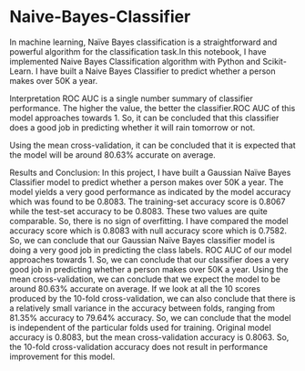 # Naive-Bayes-Classifier
In machine learning, Naïve Bayes classification is a straightforward and powerful algorithm for the classification task.In this notebook, I have implemented Naive Bayes Classification algorithm with Python and Scikit-Learn. I have built a Naive Bayes Classifier to predict whether a person makes over 50K a year.


Interpretation
ROC AUC is a single number summary of classifier performance. The higher the value, the better the classifier.ROC AUC of this model approaches towards 1. So, it can be concluded that this classifier does a good job in predicting whether it will rain tomorrow or not.


Using the mean cross-validation, it  can be concluded that it is expected that the model will be around 80.63% accurate on average.

Results and Conclusion:
In this project, I have built a Gaussian Naïve Bayes Classifier model to predict whether a person makes over 50K a year. The model yields a very good performance as indicated by the model accuracy which was found to be 0.8083.
The training-set accuracy score is 0.8067 while the test-set accuracy to be 0.8083. These two values are quite comparable. So, there is no sign of overfitting.
I have compared the model accuracy score which is 0.8083 with null accuracy score which is 0.7582. So, we can conclude that our Gaussian Naïve Bayes classifier model is doing a very good job in predicting the class labels.
ROC AUC of our model approaches towards 1. So, we can conclude that our classifier does a very good job in predicting whether a person makes over 50K a year.
Using the mean cross-validation, we can conclude that we expect the model to be around 80.63% accurate on average.
If we look at all the 10 scores produced by the 10-fold cross-validation, we can also conclude that there is a relatively small variance in the accuracy between folds, ranging from 81.35% accuracy to 79.64% accuracy. So, we can conclude that the model is independent of the particular folds used for training.
Original model accuracy is 0.8083, but the mean cross-validation accuracy is 0.8063. So, the 10-fold cross-validation accuracy does not result in performance improvement for this model.
